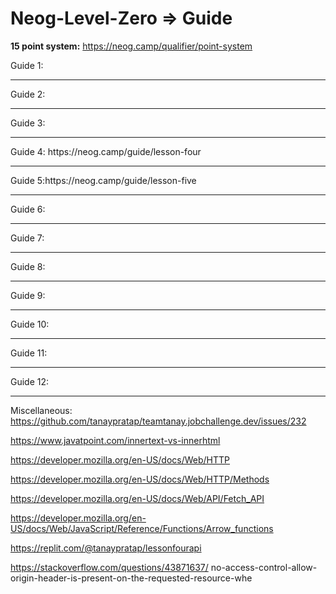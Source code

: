 # Neog-Level-Zero => Guide

<b>15 point system:</b> https://neog.camp/qualifier/point-system

Guide 1:<br>
<hr>
Guide 2:<br>
<hr>
Guide 3:<br>
<hr>
Guide 4: https://neog.camp/guide/lesson-four <br>
<hr>
Guide 5:https://neog.camp/guide/lesson-five <br>
<hr>
Guide 6:<br>
<hr>
Guide 7:<br>
<hr>
Guide 8:<br>
<hr>
Guide 9:<br>
<hr>
Guide 10:<br>
<hr>
Guide 11:<br>
<hr>
Guide 12:<br>
<hr>

Miscellaneous:<br>
 https://github.com/tanaypratap/teamtanay.jobchallenge.dev/issues/232 <br>

https://www.javatpoint.com/innertext-vs-innerhtml <br>

https://developer.mozilla.org/en-US/docs/Web/HTTP <br>

https://developer.mozilla.org/en-US/docs/Web/HTTP/Methods <br>

https://developer.mozilla.org/en-US/docs/Web/API/Fetch_API <br>

https://developer.mozilla.org/en-US/docs/Web/JavaScript/Reference/Functions/Arrow_functions <br>

https://replit.com/@tanaypratap/lessonfourapi <br>

https://stackoverflow.com/questions/43871637/ no-access-control-allow-origin-header-is-present-on-the-requested-resource-whe <br>